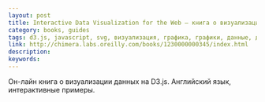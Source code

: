 ```yaml
---
layout: post
title: Interactive Data Visualization for the Web — книга о визуализации данных на D3.js (англ.)
category: books, guides
tags: d3.js, javascript, svg, визуализация, графика, графики, данные, диаграммы, книга, фреймворк
link: http://chimera.labs.oreilly.com/books/1230000000345/index.html
description:
keywords:
---
```


<p>Он-лайн книга о визуализации данных на D3.js. Английский язык, интерактивные примеры.</p>
